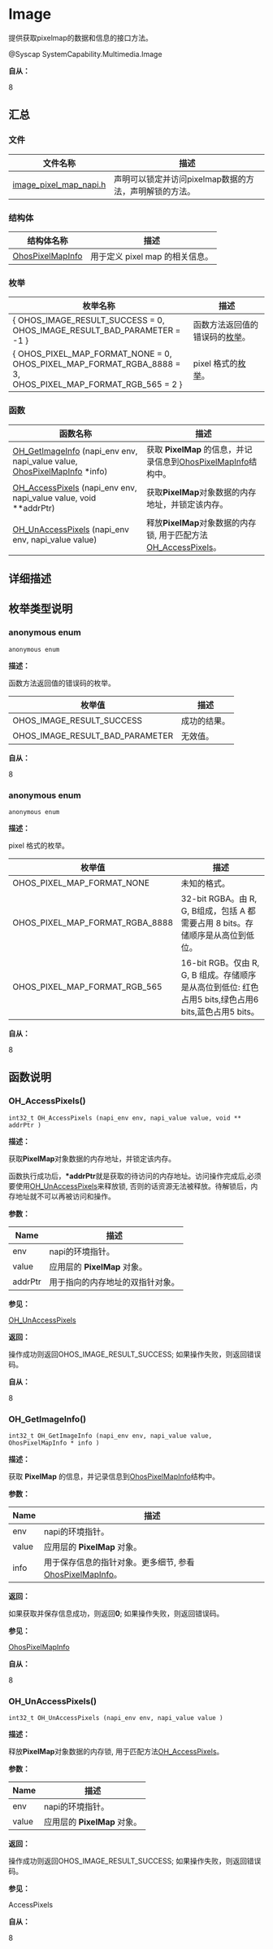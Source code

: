 # Image


提供获取pixelmap的数据和信息的接口方法。


@Syscap SystemCapability.Multimedia.Image


**自从：**


8


## 汇总


### 文件

| 文件名称 | 描述 |
| -------- | -------- |
| [image_pixel_map_napi.h](image__pixel__map__napi_8h.md) | 声明可以锁定并访问pixelmap数据的方法，声明解锁的方法。 |


### 结构体

| 结构体名称 | 描述 |
| -------- | -------- |
| [OhosPixelMapInfo](_ohos_pixel_map_info.md) | 用于定义 pixel map 的相关信息。 |


### 枚举

| 枚举名称 | 描述 |
| -------- | -------- |
| { OHOS_IMAGE_RESULT_SUCCESS = 0,   <br/>OHOS_IMAGE_RESULT_BAD_PARAMETER = -1 } | 函数方法返回值的错误码的[枚举](#anonymous-enum)。 |
| { OHOS_PIXEL_MAP_FORMAT_NONE = 0, <br/>OHOS_PIXEL_MAP_FORMAT_RGBA_8888 = 3, <br/>OHOS_PIXEL_MAP_FORMAT_RGB_565 = 2 } | pixel 格式的[枚举](#anonymous-enum-1)。 |


### 函数

| 函数名称 | 描述 |
| -------- | -------- |
| [OH_GetImageInfo](#oh_getimageinfo) (napi_env env, napi_value value, [OhosPixelMapInfo](_ohos_pixel_map_info.md) \*info) | 获取 **PixelMap** 的信息，并记录信息到[OhosPixelMapInfo](_ohos_pixel_map_info.md)结构中。 |
| [OH_AccessPixels](#oh_accesspixels) (napi_env env, napi_value value, void \*\*addrPtr) | 获取**PixelMap**对象数据的内存地址，并锁定该内存。 |
| [OH_UnAccessPixels](#oh_unaccesspixels) (napi_env env, napi_value value) | 释放**PixelMap**对象数据的内存锁, 用于匹配方法[OH_AccessPixels](#oh_accesspixels)。 |


## 详细描述


## 枚举类型说明


### anonymous enum


```
anonymous enum
```

**描述：**

函数方法返回值的错误码的枚举。

| 枚举值 | 描述 |
| -------- | -------- |
| OHOS_IMAGE_RESULT_SUCCESS | 成功的结果。 |
| OHOS_IMAGE_RESULT_BAD_PARAMETER | 无效值。 |

**自从：**

8


### anonymous enum


```
anonymous enum
```

**描述：**

pixel 格式的枚举。

| 枚举值 | 描述 |
| -------- | -------- |
| OHOS_PIXEL_MAP_FORMAT_NONE | 未知的格式。 |
| OHOS_PIXEL_MAP_FORMAT_RGBA_8888 | 32-bit RGBA。由 R, G, B组成，包括 A 都需要占用 8 bits。存储顺序是从高位到低位。 |
| OHOS_PIXEL_MAP_FORMAT_RGB_565 | 16-bit RGB。仅由 R, G, B 组成。存储顺序是从高位到低位: 红色占用5 bits,绿色占用6 bits,蓝色占用5 bits。 |

**自从：**

8


## 函数说明


### OH_AccessPixels()


```
int32_t OH_AccessPixels (napi_env env, napi_value value, void ** addrPtr )
```

**描述：**

获取**PixelMap**对象数据的内存地址，并锁定该内存。

函数执行成功后，**\*addrPtr**就是获取的待访问的内存地址。访问操作完成后,必须要使用[OH_UnAccessPixels](#oh_unaccesspixels)来释放锁, 否则的话资源无法被释放。待解锁后，内存地址就不可以再被访问和操作。

**参数：**

| Name | 描述 |
| -------- | -------- |
| env | napi的环境指针。 |
| value | 应用层的 **PixelMap** 对象。 |
| addrPtr | 用于指向的内存地址的双指针对象。 |

**参见：**

[OH_UnAccessPixels](#oh_unaccesspixels)

**返回：**

操作成功则返回OHOS_IMAGE_RESULT_SUCCESS; 如果操作失败，则返回错误码。

**自从：**

8


### OH_GetImageInfo()


```
int32_t OH_GetImageInfo (napi_env env, napi_value value, OhosPixelMapInfo * info )
```

**描述：**

获取 **PixelMap** 的信息，并记录信息到[OhosPixelMapInfo](_ohos_pixel_map_info.md)结构中。

**参数：**

| Name | 描述 |
| -------- | -------- |
| env | napi的环境指针。 |
| value | 应用层的 **PixelMap** 对象。 |
| info | 用于保存信息的指针对象。更多细节, 参看 [OhosPixelMapInfo](_ohos_pixel_map_info.md)。 |

**返回：**

如果获取并保存信息成功，则返回**0**; 如果操作失败，则返回错误码。

**参见：**

[OhosPixelMapInfo](_ohos_pixel_map_info.md)

**自从：**

8


### OH_UnAccessPixels()


```
int32_t OH_UnAccessPixels (napi_env env, napi_value value )
```

**描述：**

释放**PixelMap**对象数据的内存锁, 用于匹配方法[OH_AccessPixels](#oh_accesspixels)。

**参数：**

| Name | 描述 |
| -------- | -------- |
| env | napi的环境指针。 |
| value | 应用层的 **PixelMap** 对象。 |

**返回：**

操作成功则返回OHOS_IMAGE_RESULT_SUCCESS;  如果操作失败，则返回错误码。

**参见：**

AccessPixels

**自从：**

8
